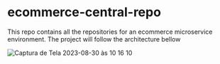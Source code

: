 # ecommerce-central-repo

This repo contains all the repositories for an ecommerce microservice environment. The project will follow the architecture bellow

![Captura de Tela 2023-08-30 às 10 16 10](https://github.com/luisbelisario/ecommerce-central-repo/assets/48885341/8480df45-2b7e-4d7f-afe2-52d40d02d434)
